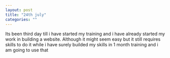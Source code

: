 ```yaml
---
layout: post
title: "24th july"
categories: ""
---
```

Its been third day till i have started my training and i have already started my work in building a website. Although it might seem easy but it still requires skills to do it while i have surely builded my skills in 1 month training and i am going to use that
